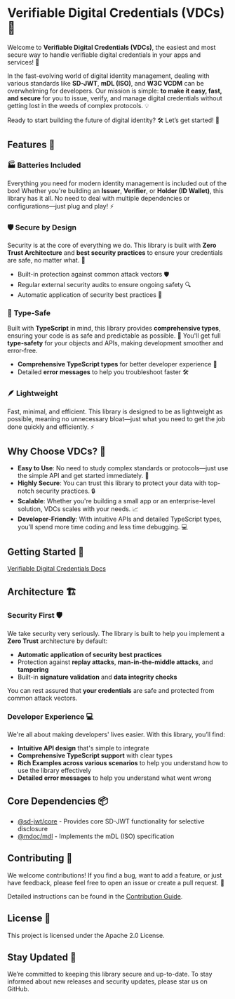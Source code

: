 # Verifiable Digital Credentials (VDCs) 🪪

Welcome to **Verifiable Digital Credentials (VDCs)**, the easiest and most secure way to handle verifiable digital credentials in your apps and services! 🚀

In the fast-evolving world of digital identity management, dealing with various standards like **SD-JWT**, **mDL (ISO)**, and **W3C VCDM** can be overwhelming for developers. Our mission is simple: **to make it easy, fast, and secure** for you to issue, verify, and manage digital credentials without getting lost in the weeds of complex protocols. 💡

Ready to start building the future of digital identity? 🛠️ Let’s get started! 🚀

## Features 🌟

### 🏭 **Batteries Included**

Everything you need for modern identity management is included out of the box! Whether you're building an **Issuer**, **Verifier**, or **Holder (ID Wallet)**, this library has it all. No need to deal with multiple dependencies or configurations—just plug and play! ⚡

### 🛡️ **Secure by Design**

Security is at the core of everything we do. This library is built with **Zero Trust Architecture** and **best security practices** to ensure your credentials are safe, no matter what. 🔐

- Built-in protection against common attack vectors 🛡️
- Regular external security audits to ensure ongoing safety 🔍
- Automatic application of security best practices 🏅

### 🎯 **Type-Safe**

Built with **TypeScript** in mind, this library provides **comprehensive types**, ensuring your code is as safe and predictable as possible. 💎 You'll get full **type-safety** for your objects and APIs, making development smoother and error-free.

- **Comprehensive TypeScript types** for better developer experience 📝
- Detailed **error messages** to help you troubleshoot faster 🛠️

### 🪶 **Lightweight**

Fast, minimal, and efficient. This library is designed to be as lightweight as possible, meaning no unnecessary bloat—just what you need to get the job done quickly and efficiently. ⚡

## Why Choose VDCs? 🤔

- **Easy to Use**: No need to study complex standards or protocols—just use the simple API and get started immediately. 🎉
- **Highly Secure**: You can trust this library to protect your data with top-notch security practices. 🔒
- **Scalable**: Whether you're building a small app or an enterprise-level solution, VDCs scales with your needs. 📈
- **Developer-Friendly**: With intuitive APIs and detailed TypeScript types, you’ll spend more time coding and less time debugging. 💻

## Getting Started 🏁

[Verifiable Digital Credentials Docs](https://lukasjhan.github.io/Verifiable-Digital-Credentials/)

## Architecture 🏗️

### Security First 🛡️

We take security very seriously. The library is built to help you implement a **Zero Trust** architecture by default:

- **Automatic application of security best practices**
- Protection against **replay attacks**, **man-in-the-middle attacks**, and **tampering**
- Built-in **signature validation** and **data integrity checks**

You can rest assured that **your credentials** are safe and protected from common attack vectors.

### Developer Experience 💻

We're all about making developers' lives easier. With this library, you’ll find:

- **Intuitive API design** that's simple to integrate
- **Comprehensive TypeScript support** with clear types
- **Rich Examples across various scenarios** to help you understand how to use the library effectively
- **Detailed error messages** to help you understand what went wrong

## Core Dependencies 📦

- [@sd-jwt/core](https://github.com/openwallet-foundation/sd-jwt-js) - Provides core SD-JWT functionality for selective disclosure
- [@mdoc/mdl](https://github.com/openwallet-foundation-labs/mdl-js) - Implements the mDL (ISO) specification

## Contributing 🤝

We welcome contributions! If you find a bug, want to add a feature, or just have feedback, please feel free to open an issue or create a pull request. 🚀

Detailed instructions can be found in the [Contribution Guide](CONTRIBUTING.md).

## License 📜

This project is licensed under the Apache 2.0 License.

## Stay Updated 🚨

We’re committed to keeping this library secure and up-to-date. To stay informed about new releases and security updates, please star us on GitHub.

